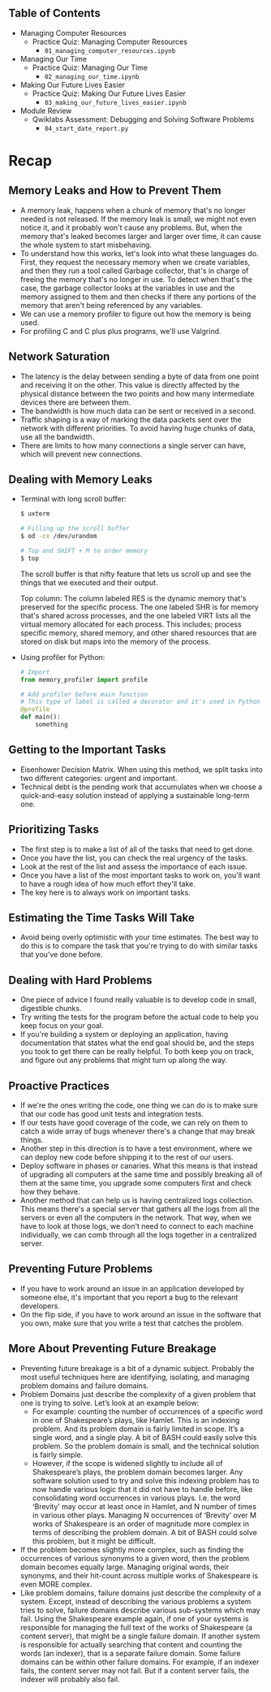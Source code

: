 Table of Contents
-----------------

  * Managing Computer Resources
    * Practice Quiz: Managing Computer Resources <br>
        * `01_managing_computer_resources.ipynb`
  * Managing Our Time
    * Practice Quiz: Managing Our Time <br>
        * `02_managing_our_time.ipynb` 
  * Making Our Future Lives Easier
    * Practice Quiz: Making Our Future Lives Easier <br>
        * `03_making_our_future_lives_easier.ipynb`
  * Module Review
    * Qwiklabs Assessment: Debugging and Solving Software Problems <br>
        * `04_start_date_report.py`

# Recap
## Memory Leaks and How to Prevent Them
- A memory leak, happens when a chunk of memory that's no longer needed is not released. If the memory leak is small, we might not even notice it, and it probably won't cause any problems. But, when the memory that's leaked becomes larger and larger over time, it can cause the whole system to start misbehaving.
- To understand how this works, let's look into what these languages do. First, they request the necessary memory when we create variables, and then they run a tool called Garbage collector, that's in charge of freeing the memory that's no longer in use. To detect when that's the case, the garbage collector looks at the variables in use and the memory assigned to them and then checks if there any portions of the memory that aren't being referenced by any variables. 
- We can use a memory profiler to figure out how the memory is being used. 
- For profiling C and C plus plus programs, we'll use Valgrind.

## Network Saturation
- The latency is the delay between sending a byte of data from one point and receiving it on the other. This value is directly affected by the physical distance between the two points and how many intermediate devices there are between them. 
- The bandwidth is how much data can be sent or received in a second. 
- Traffic shaping is a way of marking the data packets sent over the network with different priorities. To avoid having huge chunks of data, use all the bandwidth.
- There are limits to how many connections a single server can have, which will prevent new connections.  

## Dealing with Memory Leaks
- Terminal with long scroll buffer:

    ```bash
    $ uxterm

    # Filling up the scroll buffer
    $ od -cx /dev/urandom

    # Top and SHIFT + M to order memory
    $ top
    ```
    The scroll buffer is that nifty feature that lets us scroll up and see the things that we executed and their output.

    Top column: The column labeled RES is the dynamic memory that's preserved for the specific process. The one labeled SHR is for memory that's shared across processes, and the one labeled VIRT lists all the virtual memory allocated for each process. This includes; process specific memory, shared memory, and other shared resources that are stored on disk but maps into the memory of the process. 
- Using profiler for Python:

    ```python
    # Import
    from memory_profiler import profile

    # Add profiler before main function
    # This type of label is called a decorator and it's used in Python to add extra behavior to functions without having to modify the code. 
    @profile
    def main():
        something
    ```

## Getting to the Important Tasks
- Eisenhower Decision Matrix. When using this method, we split tasks into two different categories: urgent and important.
- Technical debt is the pending work that accumulates when we choose a quick-and-easy solution instead of applying a sustainable long-term one. 

## Prioritizing Tasks
- The first step is to make a list of all of the tasks that need to get done.
- Once you have the list, you can check the real urgency of the tasks.
- Look at the rest of the list and assess the importance of each issue.
- Once you have a list of the most important tasks to work on, you'll want to have a rough idea of how much effort they'll take.
- The key here is to always work on important tasks.

## Estimating the Time Tasks Will Take
- Avoid being overly optimistic with your time estimates. The best way to do this is to compare the task that you're trying to do with similar tasks that you've done before.

## Dealing with Hard Problems
- One piece of advice I found really valuable is to develop code in small, digestible chunks. 
- Try writing the tests for the program before the actual code to help you keep focus on your goal. 
- If you're building a system or deploying an application, having documentation that states what the end goal should be, and the steps you took to get there can be really helpful. To both keep you on track, and figure out any problems that might turn up along the way.

## Proactive Practices
- If we're the ones writing the code, one thing we can do is to make sure that our code has good unit tests and integration tests.
- If our tests have good coverage of the code, we can rely on them to catch a wide array of bugs whenever there's a change that may break things. 
- Another step in this direction is to have a test environment, where we can deploy new code before shipping it to the rest of our users.
- Deploy software in phases or canaries. What this means is that instead of upgrading all computers at the same time and possibly breaking all of them at the same time, you upgrade some computers first and check how they behave.
- Another method that can help us is having centralized logs collection. This means there's a special server that gathers all the logs from all the servers or even all the computers in the network. That way, when we have to look at those logs, we don't need to connect to each machine individually, we can comb through all the logs together in a centralized server. 

## Preventing Future Problems
- If you have to work around an issue in an application developed by someone else, it's important that you report a bug to the relevant developers. 
- On the flip side, if you have to work around an issue in the software that you own, make sure that you write a test that catches the problem.

## More About Preventing Future Breakage
- Preventing future breakage is a bit of a dynamic subject. Probably the most useful techniques here are identifying, isolating, and managing problem domains and failure domains. 
- Problem Domains just describe the complexity of a given problem that one is trying to solve. Let’s look at an example below:
    - For example: counting the number of occurrences of a specific word in one of Shakespeare’s plays, like Hamlet. This is an indexing problem. And its problem domain is fairly limited in scope. It’s a single word, and a single play. A bit of BASH could easily solve this problem. So the problem domain is small, and the technical solution is fairly simple.
    - However, if the scope is widened slightly to include all of Shakespeare’s plays, the problem domain becomes larger. Any software solution used to try and solve this indexing problem has to now handle various logic that it did not have to handle before, like consolidating word occurrences in various plays. I.e. the word ‘Brevity’ may occur at least once in Hamlet, and N number of times in various other plays. Managing N occurrences of ‘Brevity’ over M works of Shakespeare is an order of magnitude more complex in terms of describing the problem domain. A bit of BASH could solve this problem, but it might be difficult.
- If the problem becomes slightly more complex, such as finding the occurrences of various synonyms to a given word, then the problem domain becomes equally large. Managing original words, their synonyms, and their hit-count across multiple works of Shakespeare is even MORE complex.
- Like problem domains, failure domains just describe the complexity of a system. Except, instead of describing the various problems a system tries to solve, failure domains describe various sub-systems which may fail. Using the Shakespeare example again, if one of your systems is responsible for managing the full text of the works of Shakespeare (a content server), that might be a single failure domain. If another system is responsible for actually searching that content and counting the words (an indexer), that is a separate failure domain. Some failure domains can be within other failure domains. For example, if an indexer fails, the content server may not fail. But if a content server fails, the indexer will probably also fail.
